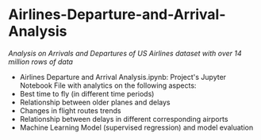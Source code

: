 # Airlines-Departure-and-Arrival-Analysis

*Analysis on Arrivals and Departures of US Airlines dataset with over 14 million rows of data*

* Airlines Departure and Arrival Analysis.ipynb: Project's Jupyter Notebook File with analytics on the following aspects:
* Best time to fly (in different time periods)
* Relationship between older planes and delays
* Changes in flight routes trends
* Relationship between delays in different corresponding airports
* Machine Learning Model (supervised regression) and model evaluation
